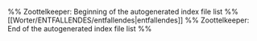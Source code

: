 %% Zoottelkeeper: Beginning of the autogenerated index file list  %%
 [[Worter/ENTFALLENDES/entfallendes|entfallendes]]
%% Zoottelkeeper: End of the autogenerated index file list  %%
